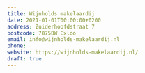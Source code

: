 ```yaml
---
title: Wijnholds makelaardij
date: 2021-01-01T00:00:00+0200
address: Zuiderhoofdstraat 7
postcode: 7875BW Exloo
email: info@wijnholds-makelaardij.nl
phone: 
website: https://wijnholds-makelaardij.nl/
draft: true
---
```


